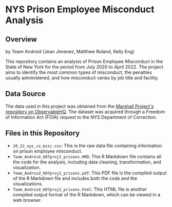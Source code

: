 # NYS Prison Employee Misconduct Analysis

## Overview

by Team Android (Jean Jimenez, Matthew Roland, Kelly Eng) 

This repository contains an analysis of Prison Employee Misconduct in the State of New York for the period from July 2020 to April 2022. The project aims to identify the most common types of misconduct, the penalties usually administered, and how misconduct varies by job title and facility.

## Data Source

The data used in this project was obtained from the [Marshall Project's repository on ObservableHQ](https://observablehq.com/@themarshallproject/new-york-prison-employee-discipline-data). The dataset was acquired through a Freedom of Information Act (FOIA) request to the NYS Department of Correction.

## Files in this Repository

- `20_22_nys_co_misc.csv`: This is the raw data file containing information on prison employee misconduct.
- `Team_Android_607proj2_prisons.RMD`: This R Markdown file contains all the code for the analysis, including data cleaning, transformation, and visualization.
- `Team_Android_607proj2_prisons.pdf`: This PDF file is the compiled output of the R Markdown file and includes both the code and the visualizations.
- `Team_Android_607proj2_prisons.html`: This HTML file is another compiled output format of the R Markdown, which can be viewed in a web browser.

